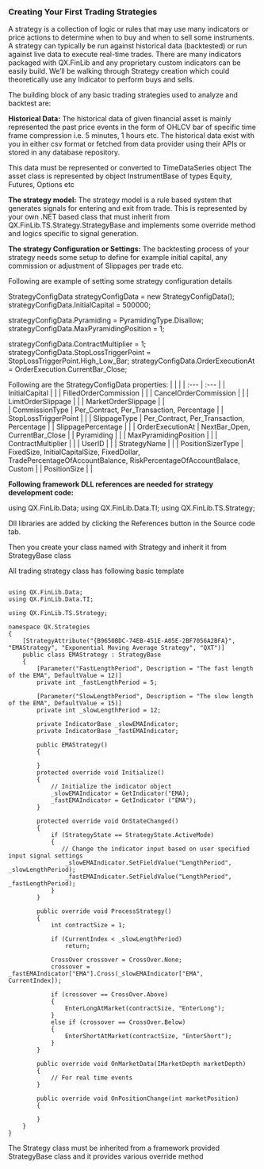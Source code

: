 ### Creating Your First Trading Strategies

A strategy is a collection of logic or rules that may use many indicators or price actions to determine when to buy and when to sell some instruments. A strategy can typically be run against historical data (backtested) or run against live data to execute real-time trades. There are many indicators packaged with QX.FinLib and any proprietary custom indicators can be easily build. We’ll be walking through Strategy creation which could theoretically use any Indicator to perform buys and sells.


The building block of any basic trading strategies used to analyze and backtest are:

**Historical Data:** The historical data of given financial asset is mainly represented the past price events in the form of OHLCV bar of specific  time frame compression  i.e. 5 minutes, 1 hours etc. The historical data exist with you in either csv format or fetched from data provider using their APIs or stored in any database repository. 

This data must be represented or converted to TimeDataSeries object
The asset class is represented by object InstrumentBase of types Equity, Futures, Options etc

**The strategy model:** The strategy model is a rule based system that generates signals for entering and exit from trade. This is represented by your own .NET based class that must inherit from QX.FinLib.TS.Strategy.StrategyBase and implements some override method and logics specific to signal generation.

**The strategy Configuration or Settings:** The backtesting process of your strategy needs some setup to define for example initial capital, any commission or adjustment of Slippages per trade etc.

Following are example of setting some strategy configuration details

StrategyConfigData strategyConfigData = new StrategyConfigData();
strategyConfigData.InitialCapital = 500000;

strategyConfigData.Pyramiding = PyramidingType.Disallow;
strategyConfigData.MaxPyramidingPosition = 1;

strategyConfigData.ContractMultiplier = 1;
strategyConfigData.StopLossTriggerPoint = StopLossTriggerPoint.High_Low_Bar;
strategyConfigData.OrderExecutionAt = OrderExecution.CurrentBar_Close;

Following are the StrategyConfigData properties:
| | |
| :--- | :--- |
| InitialCapital |  |
| FilledOrderCommission |  |
| CancelOrderCommission |  |
| LimitOrderSlippage |  |
| MarketOrderSlippage |  |	
| CommissionType | Per_Contract, Per_Transaction, Percentage |
| StopLossTriggerPoint |  |
| SlippageType | Per_Contract, Per_Transaction, Percentage |
| SlippagePercentage |  |
| OrderExecutionAt | NextBar_Open, CurrentBar_Close |
| Pyramiding |   |
| MaxPyramidingPosition	|   |
| ContractMultiplier |   |
| UserID |  |
| StrategyName |   |
| PositionSizerType	| FixedSize, InitialCapitalSize, FixedDollar, TradePercentageOfAccountBalance, RiskPercentageOfAccountBalace, Custom |
| PositionSize	|   |

**Following framework DLL references are needed for strategy development code:**

using QX.FinLib.Data;
using QX.FinLib.Data.TI;
using QX.FinLib.TS.Strategy; 

Dll libraries are added by clicking the References button in the Source code tab.

Then you create your class named with Strategy and inherit it from StrategyBase class

All trading strategy class has following basic template
```

using QX.FinLib.Data;
using QX.FinLib.Data.TI;

using QX.FinLib.TS.Strategy;

namespace QX.Strategies
{
    [StrategyAttribute("{B9650BDC-74EB-451E-A05E-2BF7056A2BFA}", "EMAStrategy", "Exponential Moving Average Strategy", "QXT")]
    public class EMAStrategy : StrategyBase
    {
        [Parameter("FastLengthPeriod", Description = "The fast length of the EMA", DefaultValue = 12)]
        private int _fastLengthPeriod = 5;

        [Parameter("SlowLengthPeriod", Description = "The slow length of the EMA", DefaultValue = 15)]
        private int _slowLengthPeriod = 12;

        private IndicatorBase _slowEMAIndicator;
        private IndicatorBase _fastEMAIndicator;

        public EMAStrategy()
        {

        }
        protected override void Initialize()
        {
            // Initialize the indicator object
            _slowEMAIndicator = GetIndicator("EMA);
            _fastEMAIndicator = GetIndicator ("EMA");
        }

        protected override void OnStateChanged()
        {
            if (StrategyState == StrategyState.ActiveMode)
            {
               // Change the indicator input based on user specified input signal settings
                _slowEMAIndicator.SetFieldValue("LengthPeriod", _slowLengthPeriod);
                _fastEMAIndicator.SetFieldValue("LengthPeriod", _fastLengthPeriod);
            }
        }

        public override void ProcessStrategy()
        {
            int contractSize = 1;

            if (CurrentIndex < _slowLengthPeriod)
                return;

            CrossOver crossover = CrossOver.None;
            crossover = _fastEMAIndicator["EMA"].Cross(_slowEMAIndicator["EMA", CurrentIndex]);

            if (crossover == CrossOver.Above)
            {
                EnterLongAtMarket(contractSize, "EnterLong");
            }
            else if (crossover == CrossOver.Below)
            {
                EnterShortAtMarket(contractSize, "EnterShort");
            }            
        }

        public override void OnMarketData(IMarketDepth marketDepth)
        {
            // For real time events
        }

        public override void OnPositionChange(int marketPosition)
        {

        }
    }
}
```
The Strategy class must be inherited from a framework provided StrategyBase class and it provides various override method 




